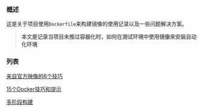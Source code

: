 ### 概述

这是关于项目使用`Dockerfile`来构建镜像的使用记录以及一些问题解决方案。

> **本文是记录当项目未推过容器化时，如何在测试环境中使用镜像来安装自动化环境**

### 列表

[来自官方映像的6个技巧](https://www.oschina.net/translate/6-dockerfile-tips-official-images?cmp)

[15个Docker技巧和提示](https://www.oschina.net/translate/docker-hacks-tips)

[多阶段构建](http://cloud.51cto.com/art/201711/557548.htm)

